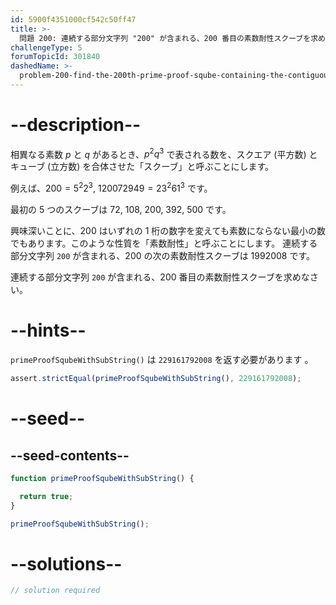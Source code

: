 ```yaml
---
id: 5900f4351000cf542c50ff47
title: >-
  問題 200: 連続する部分文字列 "200" が含まれる、200 番目の素数耐性スクーブを求める
challengeType: 5
forumTopicId: 301840
dashedName: >-
  problem-200-find-the-200th-prime-proof-sqube-containing-the-contiguous-sub-string-200
---
```


# --description--

相異なる素数 $p$ と $q$ があるとき、${p^2}{q^3}$ で表される数を、スクエア (平方数) とキューブ (立方数) を合体させた「スクーブ」と呼ぶことにします。

例えば、$200 = {5^2}{2^3}$, $120072949 = {{23}^2}{{61}^3}$ です。

最初の 5 つのスクーブは 72, 108, 200, 392, 500 です。

興味深いことに、200 はいずれの 1 桁の数字を変えても素数にならない最小の数でもあります。このような性質を「素数耐性」と呼ぶことにします。 連続する部分文字列 `200` が含まれる、200 の次の素数耐性スクーブは 1992008 です。

連続する部分文字列 `200` が含まれる、200 番目の素数耐性スクーブを求めなさい。

# --hints--

`primeProofSqubeWithSubString()` は `229161792008` を返す必要があります 。

```js
assert.strictEqual(primeProofSqubeWithSubString(), 229161792008);
```

# --seed--

## --seed-contents--

```js
function primeProofSqubeWithSubString() {

  return true;
}

primeProofSqubeWithSubString();
```

# --solutions--

```js
// solution required
```
